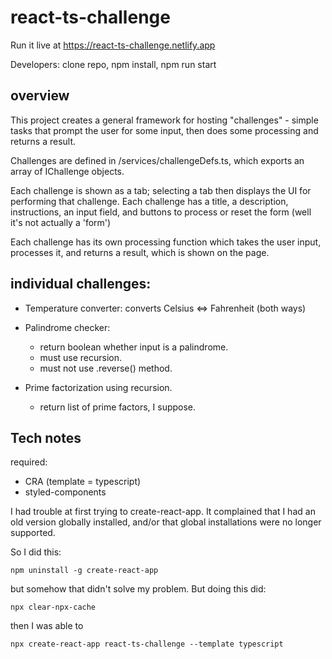 # react-ts-challenge

Run it live at https://react-ts-challenge.netlify.app

Developers: clone repo, npm install, npm run start

## overview

This project creates a general framework for hosting "challenges" - simple tasks that prompt the user for some input, then does some processing and returns a result.

Challenges are defined in /services/challengeDefs.ts, which exports an array of IChallenge objects. 

Each challenge is shown as a tab; selecting a tab then displays the UI for performing that challenge.  Each challenge has a title, a description, instructions, an input field, and buttons to process or reset the form (well it's not actually a 'form')

Each challenge has its own processing function which takes the user input, processes it, and returns a result, which is shown on the page.


## individual challenges:

- Temperature converter: converts Celsius <=> Fahrenheit (both ways)

- Palindrome checker: 
    - return boolean whether input is a palindrome.
    - must use recursion.
    - must not use .reverse() method.

- Prime factorization using recursion.
    - return list of prime factors, I suppose.


## Tech notes

required:
- CRA (template = typescript)
- styled-components

I had trouble at first trying to create-react-app.  It complained that I had an old version globally installed, and/or that global installations were no longer supported.

So I did this:

`npm uninstall -g create-react-app`

but somehow that didn't solve my problem.  But doing this did:

`npx clear-npx-cache`

then I was able to

`npx create-react-app react-ts-challenge --template typescript`

